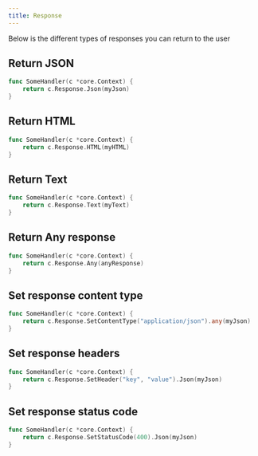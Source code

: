 ```yaml
---
title: Response
---
```

Below is the different types of responses you can return to the user

## Return JSON
```go
func SomeHandler(c *core.Context) {
    return c.Response.Json(myJson)
}
```

## Return HTML
```go
func SomeHandler(c *core.Context) {
    return c.Response.HTML(myHTML)
}
```

## Return Text
```go
func SomeHandler(c *core.Context) {
    return c.Response.Text(myText)
}
```

## Return Any response
```go
func SomeHandler(c *core.Context) {
    return c.Response.Any(anyResponse)
}
```

## Set response content type
```go
func SomeHandler(c *core.Context) {
    return c.Response.SetContentType("application/json").any(myJson)
}
```
## Set response headers
```go
func SomeHandler(c *core.Context) {
    return c.Response.SetHeader("key", "value").Json(myJson)
}
```
## Set response status code
```go
func SomeHandler(c *core.Context) {
    return c.Response.SetStatusCode(400).Json(myJson)
}
```
